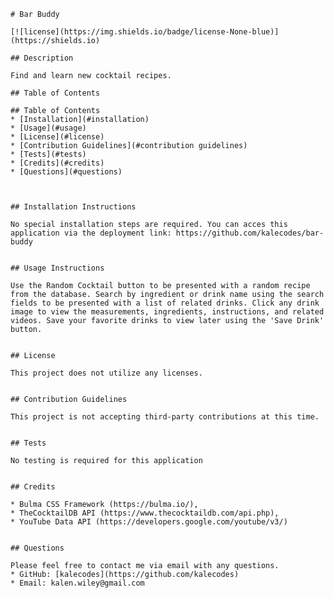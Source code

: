 
    # Bar Buddy

    [![license](https://img.shields.io/badge/license-None-blue)](https://shields.io)

    ## Description

    Find and learn new cocktail recipes. 

    ## Table of Contents
    
    ## Table of Contents
    * [Installation](#installation)
    * [Usage](#usage)
    * [License](#license)
    * [Contribution Guidelines](#contribution guidelines)
    * [Tests](#tests)
    * [Credits](#credits)
    * [Questions](#questions)
    
    
    
    ## Installation Instructions

    No special installation steps are required. You can acces this application via the deployment link: https://github.com/kalecodes/bar-buddy
     
    
    ## Usage Instructions

    Use the Random Cocktail button to be presented with a random recipe from the database. Search by ingredient or drink name using the search fields to be presented with a list of related drinks. Click any drink image to view the measurements, ingredients, instructions, and related videos. Save your favorite drinks to view later using the 'Save Drink' button.
     
    
    ## License
    
    This project does not utilize any licenses.
    
    
    ## Contribution Guidelines

    This project is not accepting third-party contributions at this time. 
    
    
    ## Tests

    No testing is required for this application
    
    
    ## Credits
    
    * Bulma CSS Framework (https://bulma.io/),
    * TheCocktailDB API (https://www.thecocktaildb.com/api.php),
    * YouTube Data API (https://developers.google.com/youtube/v3/)
    
    
    ## Questions

    Please feel free to contact me via email with any questions.
    * GitHub: [kalecodes](https://github.com/kalecodes)
    * Email: kalen.wiley@gmail.com
    